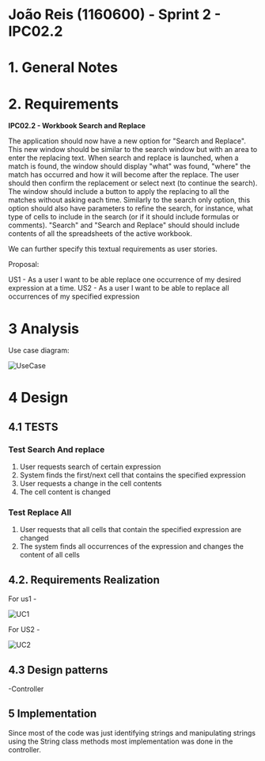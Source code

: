 **João Reis** (1160600) - Sprint 2 - IPC02.2
===============================

# 1. General Notes

# 2. Requirements
**IPC02.2 - Workbook Search and Replace**

The application should now have a new option for "Search and Replace". This new window should be similar to the search window but with an area to enter the replacing text. When search and replace is launched, when a match is found, the window should display "what" was found, "where" the match has occurred and how it will become after the replace. The user should then confirm the replacement or select next (to continue the search). The window should include a button to apply the replacing to all the matches without asking each time. Similarly to the search only option, this option should also have parameters to refine the search, for instance, what type of cells to include in the search (or if it should include formulas or comments). "Search" and "Search and Replace" should should include contents of all the spreadsheets of the active workbook.

We can further specify this textual requirements as user stories.

Proposal:

US1 - As a user I want to be able replace one occurrence of my desired expression at a time.
US2 - As a user I want to be able to replace all occurrences of my specified expression

# 3 Analysis
Use case diagram:

![UseCase](UseCase.png)


# 4 Design
## 4.1 TESTS

### Test Search And replace
1. User requests search of certain expression
2. System finds the first/next cell that contains the specified expression
4. User requests a change in the cell contents
5. The cell content is changed

### Test Replace All
1. User requests that all cells that contain the specified expression are changed
2. The system finds all occurrences of the expression and changes the content of all cells

## 4.2. Requirements Realization
For us1 -

![UC1](design1.png)

For US2 -

![UC2](design2.png)

## 4.3 Design patterns
-Controller

## 5 Implementation

Since most of the code was just identifying strings and manipulating strings using the String class methods most implementation was done in the controller.

